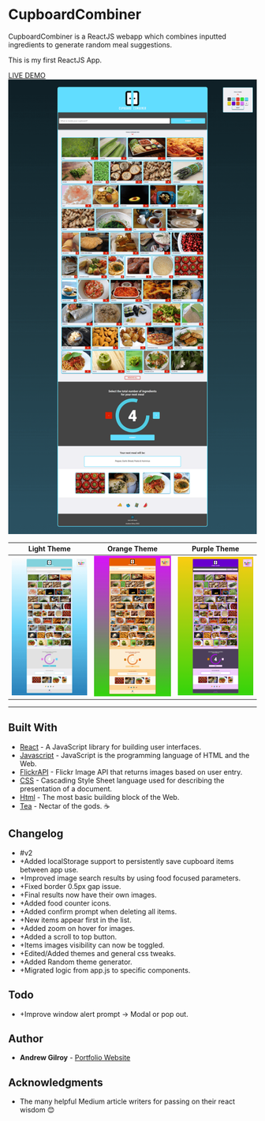 # CupboardCombiner

CupboardCombiner is a ReactJS webapp which combines inputted ingredients to generate random meal suggestions.

This is my first ReactJS App.

[LIVE DEMO](https://andrew-gilroy.github.io/CupboardCombiner/ "CupboardCombiner live demo")
![App screenshot](https://raw.githubusercontent.com/Andrew-Gilroy/CupboardCombiner/master/readmeimages/Cupboard%20Combiner%20V2.png)

| Light Theme | Orange Theme | Purple Theme |
| ------------- | ------------- | ------------- |
| ![App screenshot - Light](<https://raw.githubusercontent.com/Andrew-Gilroy/CupboardCombiner/master/readmeimages/Cupboard%20Combiner%20V2%20light.png>) | ![App screenshot - Orange](<https://raw.githubusercontent.com/Andrew-Gilroy/CupboardCombiner/master/readmeimages/Cupboard%20Combiner%20V2%20orange.png>) | ![App screenshot - Purple](<https://raw.githubusercontent.com/Andrew-Gilroy/CupboardCombiner/master/readmeimages/Cupboard%20Combiner%20V2%20purple.png>) |

---

## Built With

* [React](https://reactjs.org/) - A JavaScript library for building user interfaces.
* [Javascript](https://www.w3schools.com/js/) - JavaScript is the programming language of HTML and the Web.
* [FlickrAPI](https://www.flickr.com/services/api/) - Flickr Image API that returns images based on user entry.
* [CSS](https://www.w3schools.com/css/default.asp) - Cascading Style Sheet language used for describing the presentation of a document.
* [Html](https://www.w3schools.com/html/default.asp) - The most basic building block of the Web.
* [Tea](https://www.pgtips.co.uk/) - Nectar of the gods. ☕

## Changelog

* #v2
* +Added localStorage support to persistently save cupboard items between app use.
* +Improved image search results by using food focused parameters.
* +Fixed border 0.5px gap issue.
* +Final results now have their own images.
* +Added food counter icons.
* +Added confirm prompt when deleting all items.
* +New items appear first in the list.
* +Added zoom on hover for images.
* +Added a scroll to top button.
* +Items images visibility can now be toggled.
* +Edited/Added themes and general css tweaks.
* +Added Random theme generator.
* +Migrated logic from app.js to specific components.

## Todo

* +Improve window alert prompt -> Modal or pop out.

## Author

* **Andrew Gilroy** - [Portfolio Website](https://andrew-gilroy.design)

## Acknowledgments

* The many helpful Medium article writers for passing on their react wisdom 😊
